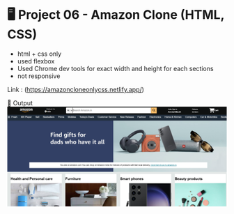 # 🖥️ Project 06 - Amazon Clone (HTML, CSS)
* html + css only
* used flexbox
* Used Chrome dev tools for exact width and height for each sections
* not responsive

Link : (https://amazoncloneonlycss.netlify.app/)


📸 Output
![Preview](https://github.com/RohankumarReddy/pixels-and-tags/blob/main/06-projects/Project%2006-%20Amazon%20clone(HTML,CSS)/Screenshot%202025-07-22%20232442.png?raw=true)
